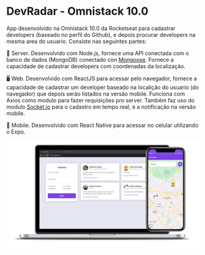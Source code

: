 
# DevRadar - Omnistack 10.0

App desenvolvido na Omnistack 10.0 da Rocketseat para cadastrar developers (baseado no perfil do Github), e depois procurar developers na mesma area do usuario. Consiste nas seguintes partes:

📡 Server. Desenvolvido com Node.js, fornece uma API conectada com o banco de dados (MongoDB) conectado con [Mongoose](https://mongoosejs.com/). Fornece a capacidade de cadastrar developers com coordenadas da localização.

🖥️ Web. Desenvolvido com ReactJS para acessar pelo navegador, fornece a capacidade de cadastrar um developer baseado na localição do usuario (do navegador) que depois serão listados na versão mobile. Funciona com Axios como modulo para fazer requisições pro server. Também faz uso do modulo [Socket.io](https://socket.io/) para o cadastro em tempo real, e a notificação na versão mobile.

📱 Mobile. Desenvolvido com React Native para acessar no celular utilizando o Expo. 

<img src="https://github.com/GuilleAngulo/developer-radar/blob/master/backend/src/devRadar.png" width="900">
